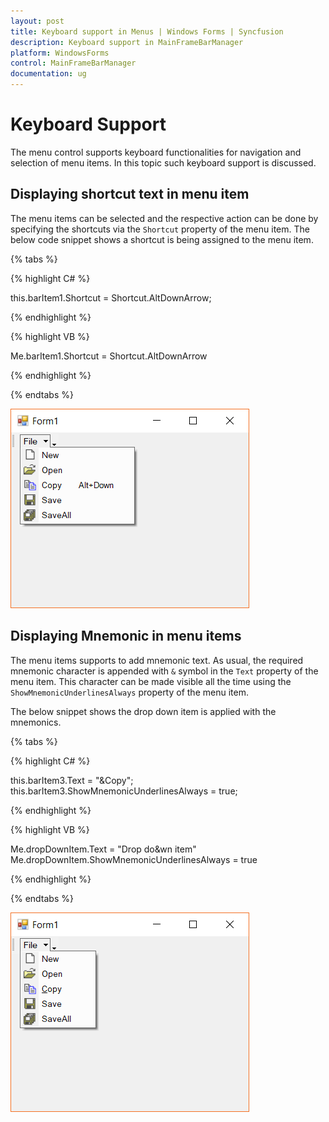 ```yaml
---
layout: post
title: Keyboard support in Menus | Windows Forms | Syncfusion
description: Keyboard support in MainFrameBarManager
platform: WindowsForms
control: MainFrameBarManager 
documentation: ug
---
```


# Keyboard Support

The menu control supports keyboard functionalities for navigation and selection of menu items. In this topic such keyboard support is discussed.

## Displaying shortcut text in menu item

The menu items can be selected and the respective action can be done by specifying the shortcuts via the `Shortcut` property of the menu item. The below code snippet shows a shortcut is being assigned to the menu item.

{% tabs %}

{% highlight C# %}

this.barItem1.Shortcut = Shortcut.AltDownArrow;

{% endhighlight %}

{% highlight VB %}

Me.barItem1.Shortcut = Shortcut.AltDownArrow

{% endhighlight %}

{% endtabs %}

![Menu item is applied with a shortcut text](Keyboard-Support-images/menuShortCut.png)

## Displaying Mnemonic in menu items

The menu items supports to add mnemonic text. As usual, the required mnemonic character is appended with `&` symbol in the `Text` property of the menu item. This character can be made visible all the time using the `ShowMnemonicUnderlinesAlways` property of the menu item.

The below snippet shows the drop down item is applied with the mnemonics.

{% tabs %}

{% highlight C# %}

this.barItem3.Text = "&Copy";
this.barItem3.ShowMnemonicUnderlinesAlways = true;

{% endhighlight %}

{% highlight VB %}

Me.dropDownItem.Text = "Drop do&wn item"
Me.dropDownItem.ShowMnemonicUnderlinesAlways = true

{% endhighlight %}

{% endtabs %}

![Menu item with mnemonics](Keyboard-Support-images/menuItem_with_Mnemonics.png)
